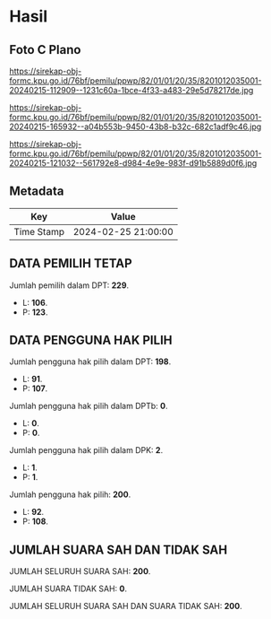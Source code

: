 # Hasil

## Foto C Plano

https://sirekap-obj-formc.kpu.go.id/76bf/pemilu/ppwp/82/01/01/20/35/8201012035001-20240215-112909--1231c60a-1bce-4f33-a483-29e5d78217de.jpg

https://sirekap-obj-formc.kpu.go.id/76bf/pemilu/ppwp/82/01/01/20/35/8201012035001-20240215-165932--a04b553b-9450-43b8-b32c-682c1adf9c46.jpg

https://sirekap-obj-formc.kpu.go.id/76bf/pemilu/ppwp/82/01/01/20/35/8201012035001-20240215-121032--561792e8-d984-4e9e-983f-d91b5889d0f6.jpg


## Metadata

| Key        | Value               |
| ---------- | ------------------- |
| Time Stamp | 2024-02-25 21:00:00 |


## DATA PEMILIH TETAP

Jumlah pemilih dalam DPT: **229**.
 * L: **106**.
 * P: **123**.

## DATA PENGGUNA HAK PILIH

Jumlah pengguna hak pilih dalam DPT: **198**.
 * L: **91**.
 * P: **107**.

Jumlah pengguna hak pilih dalam DPTb: **0**.
 * L: **0**.
 * P: **0**.

Jumlah pengguna hak pilih dalam DPK: **2**.
 * L: **1**.
 * P: **1**.

Jumlah pengguna hak pilih: **200**.
 * L: **92**.
 * P: **108**.

## JUMLAH SUARA SAH DAN TIDAK SAH

JUMLAH SELURUH SUARA SAH: **200**.

JUMLAH SUARA TIDAK SAH: **0**.

JUMLAH SELURUH SUARA SAH DAN SUARA TIDAK SAH: **200**.


